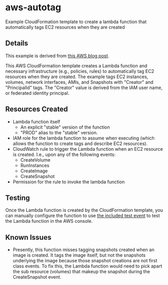 # aws-autotag
Example CloudFormation template to create a lambda function that automatically tags EC2 resources when they are created

## Details

This example is derived from [this AWS blog post](https://blogs.aws.amazon.com/security/post/Tx150Z810KS4ZEC/How-to-Automatically-Tag-Amazon-EC2-Resources-in-Response-to-API-Events).

This AWS CloudFormation template creates a Lambda function and necessary infrastructure (e.g., policies, rules) to automatically tag EC2 resources when they are created. The example tags EC2 instances, volumes, network interfaces, AMIs, and Snapshots with "Creator" and "PrincipalId" tags. The "Creator" value is derived from the IAM user name, or federated identity principal.

## Resources Created

* Lambda function itself
  * An explicit "stable" version of the function
  * "PROD" alias to the "stable" version.
* IAM role for the lambda function to assume when executing (which allows the function to create tags and describe EC2 resources).
* CloudWatch rule to trigger the Lambda function when an EC2 resource is created. I.e., upon any of the following events:
  * CreateVolume
  * RunInstances
  * CreateImage
  * CreateSnapshot
* Permission for the rule to invoke the lambda function

## Testing

Once the Lambda function is created by the CloudFormation template, you can manually configure the function to use [the included test event](https://github.com/CU-CloudCollab/aws-autotag/blob/master/test-event.json) to test the Lambda function in the AWS console.

## Known Issues

* Presently, this function misses tagging snapshots created when an image is created. It tags the image itself, but not the snapshots underlying the image because those snapshot creations are not first class events. To fix this, the Lambda function would need to pick apart the sub resource (volumes) that makeup the snapshot during the CreateSnapshot event.
